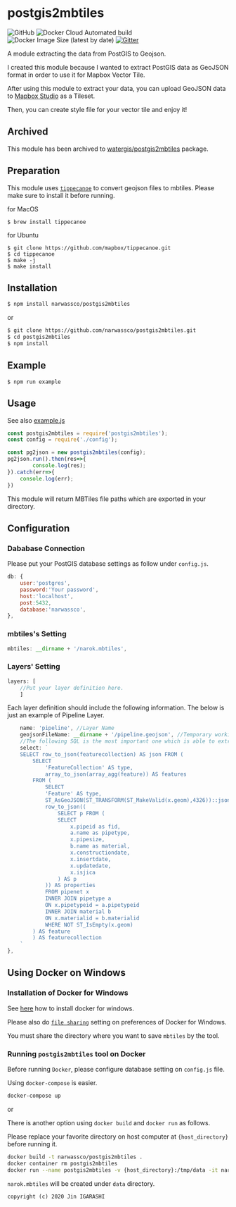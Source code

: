 # postgis2mbtiles
![GitHub](https://img.shields.io/github/license/narwassco/postgis2mbtiles)
![Docker Cloud Automated build](https://img.shields.io/docker/cloud/automated/narwassco/postgis2mbtiles)
![Docker Image Size (latest by date)](https://img.shields.io/docker/image-size/narwassco/postgis2mbtiles)
[![Gitter](https://badges.gitter.im/narwassco/community.svg)](https://gitter.im/narwassco/community?utm_source=badge&utm_medium=badge&utm_campaign=pr-badge)

A module extracting the data from PostGIS to Geojson.

I created this module because I wanted to extract PostGIS data as GeoJSON format in order to use it for Mapbox Vector Tile.

After using this module to extract your data, you can upload GeoJSON data to [Mapbox Studio](https://studio.mapbox.com) as a Tileset.

Then, you can create style file for your vector tile and enjoy it!

## Archived
This module has been archived to [watergis/postgis2mbtiles](https://github.com/watergis/postgis2mbtiles) package.

## Preparation
This module uses [`tippecanoe`](https://github.com/mapbox/tippecanoe) to convert geojson files to mbtiles. Please make sure to install it before running.

for MacOS
```
$ brew install tippecanoe
```

for Ubuntu
```
$ git clone https://github.com/mapbox/tippecanoe.git
$ cd tippecanoe
$ make -j
$ make install
```


## Installation

```sh
$ npm install narwassco/postgis2mbtiles
```

or

```sh
$ git clone https://github.com/narwassco/postgis2mbtiles.git
$ cd postgis2mbtiles
$ npm install
```

## Example

```
$ npm run example
```

## Usage
See also [example.js](./example/example.js)
```js
const postgis2mbtiles = require('postgis2mbtiles');
const config = require('./config');

const pg2json = new postgis2mbtiles(config);
pg2json.run().then(res=>{
        console.log(res);
}).catch(err=>{
    console.log(err);
})
```
This module will return MBTiles file paths which are exported in your directory.


## Configuration

### Dababase Connection
Please put your PostGIS database settings as follow under `config.js`.
```js
db: {
    user:'postgres',
    password:'Your password',
    host:'localhost',
    post:5432,
    database:'narwassco',
},
```

### mbtiles's Setting
```js
mbtiles: __dirname + '/narok.mbtiles',
```

### Layers' Setting
```js
layers: [
    //Put your layer definition here.
    ]
```

Each layer definition should include the following information.
The below is just an example of Pipeline Layer.
```js
    name: 'pipeline', //Layer Name
    geojsonFileName: __dirname + '/pipeline.geojson', //Temporary working file path
    //The following SQL is the most important one which is able to extract PostGIS data as GeoJSON format.
    select: `
    SELECT row_to_json(featurecollection) AS json FROM (
        SELECT
            'FeatureCollection' AS type,
            array_to_json(array_agg(feature)) AS features
        FROM (
            SELECT
            'Feature' AS type,
            ST_AsGeoJSON(ST_TRANSFORM(ST_MakeValid(x.geom),4326))::json AS geometry,
            row_to_json((
                SELECT p FROM (
                SELECT
                    x.pipeid as fid,
                    a.name as pipetype,
                    x.pipesize,
                    b.name as material,
                    x.constructiondate,
                    x.insertdate,
                    x.updatedate,
                    x.isjica
                ) AS p
            )) AS properties
            FROM pipenet x
            INNER JOIN pipetype a
            ON x.pipetypeid = a.pipetypeid
            INNER JOIN material b
            ON x.materialid = b.materialid
            WHERE NOT ST_IsEmpty(x.geom)
        ) AS feature
        ) AS featurecollection
    `
},
```

## Using Docker on Windows

### Installation of Docker for Windows
See [here](https://docs.docker.com/docker-for-windows) how to install docker for windows.

Please also do [`file sharing`](https://docs.docker.com/docker-for-windows/#resources) setting on preferences of Docker for Windows. 

You must share the directory where you want to save `mbtiles` by the tool.

### Running `postgis2mbtiles` tool on Docker
Before running `Docker`, please configure database setting on `config.js` file.

Using `docker-compose` is easier.
```sh
docker-compose up
```

or

There is another option using `docker build` and `docker run` as follows.

Please replace your favorite directory on host computer at `{host_directory}` before running it.
```sh
docker build -t narwassco/postgis2mbtiles .
docker container rm postgis2mbtiles
docker run --name postgis2mbtiles -v {host_directory}:/tmp/data -it narwassco/postgis2mbtiles /bin/bash
```

`narok.mbtiles` will be created under `data` directory.

```
copyright (c) 2020 Jin IGARASHI
```

